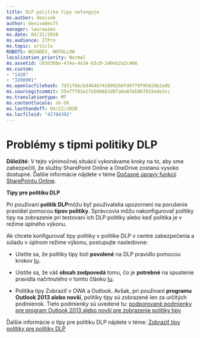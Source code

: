 ```yaml
---
title: DLP politika tipy nefunguje
ms.author: deniseb
author: denisebmsft
manager: laurawims
ms.date: 04/21/2020
ms.audience: ITPro
ms.topic: article
ROBOTS: NOINDEX, NOFOLLOW
localization_priority: Normal
ms.assetid: c03d30be-474a-4a34-b3c0-240eb2a2c466
ms.custom:
- "1428"
- "3200001"
ms.openlocfilehash: 7d31f6bcbd464b7428092b6fd6ff9f9582db2a8b
ms.sourcegitcommit: 55eff703a17e500681d8fa6a87eb067019ade3cc
ms.translationtype: MT
ms.contentlocale: sk-SK
ms.lasthandoff: 04/22/2020
ms.locfileid: "43704392"
---
```

# <a name="dlp-policy-tip-issues"></a>Problémy s tipmi politiky DLP

**Dôležité**: V tejto výnimočnej situácií vykonávame kroky na to, aby sme zabezpečili, že služby SharePoint Online a OneDrive zostanú vysoko dostupné. Ďalšie informácie nájdete v téme [Dočasné úpravy funkcií SharePointu Online](https://aka.ms/ODSPAdjustments).

**Tipy pre politiku DLP**

Pri používaní **politík DLP**môžu byť používatelia upozornení na porušenie pravidiel pomocou **tipov politiky**. Správcovia môžu nakonfigurovať politiky tipy na zobrazenie pri testovaní ich DLP politiky alebo keď politika je v režime úplného výkonu.
  
Ak chcete konfigurovať tipy politiky v politike DLP v centre zabezpečenia a súladu v úplnom režime výkonu, postupujte nasledovne:
  
- Uistite sa, že politiky tipy boli **povolené** na DLP pravidlo pomocou krokov [tu](https://docs.microsoft.com/office365/securitycompliance/use-notifications-and-policy-tips).

- Uistite sa, že váš **obsah zodpovedá** tomu, čo je **potrebné** na spustenie pravidla načrtnutého v tomto článku [tu](https://docs.microsoft.com/office365/securitycompliance/what-the-sensitive-information-types-look-for).

- Politika tipy Zobraziť v OWA a Outlook. Avšak, pri používaní **programu Outlook 2013 alebo novší**, politiky tipy sú zobrazené len za určitých podmienok. Tieto podmienky sú uvedené tu: [podporované podmienky pre program Outlook 2013 alebo novší pre zobrazenie politiky tipy](https://docs.microsoft.com/office365/securitycompliance/use-notifications-and-policy-tips#outlook-2013-and-later-supports-showing-policy-tips-for-only-some-conditions)

Ďalšie informácie o tipy pre politiku DLP nájdete v téme: [Zobraziť tipy politiky pre politiky DLP](https://docs.microsoft.com/office365/securitycompliance/use-notifications-and-policy-tips)
  
